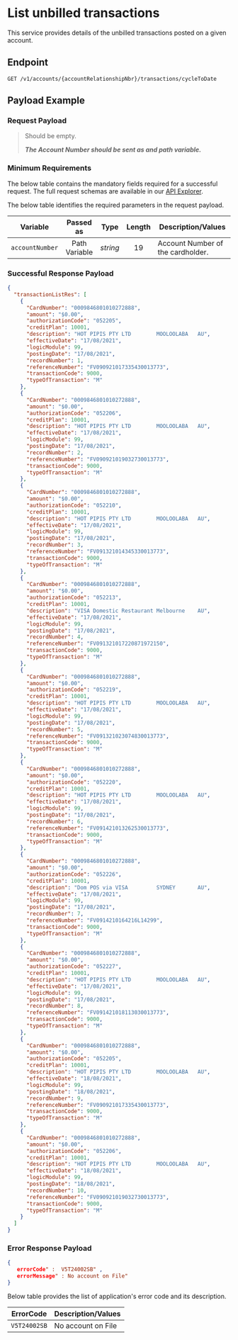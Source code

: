 # List unbilled transactions

This service provides details of the unbilled transactions posted on a given account.

## Endpoint

`GET /v1/accounts/{accountRelationshipNbr}/transactions/cycleToDate`

## Payload Example

### Request Payload

>Should be empty. 
>
>***The Account Number should be sent as and path variable.***


### Minimum Requirements

The below table contains the mandatory fields required for a successful request. The full request schemas are available in our [API Explorer](../api/?type=get&path=/v1/accounts/{accountRelationshipNbr}/transactions/cycleToDate).

The below table identifies the required parameters in the request payload.

| Variable | Passed as | Type | Length | Description/Values |
| -------- | :-------: | :--: | :------------: | ------------------ |
| `accountNumber` | Path Variable | *string* | 19 | Account Number of the cardholder. |

### Successful Response Payload

```json
{
  "transactionListRes": [
    {
      "CardNumber": "0009846801010272888",
      "amount": "$0.00",
      "authorizationCode": "052205",
      "creditPlan": 10001,
      "description": "HOT PIPIS PTY LTD        MOOLOOLABA   AU",
      "effectiveDate": "17/08/2021",
      "logicModule": 99,
      "postingDate": "17/08/2021",
      "recordNumber": 1,
      "referenceNumber": "FV090921017335430013773",
      "transactionCode": 9000,
      "typeOfTransaction": "M"
    },
    {
      "CardNumber": "0009846801010272888",
      "amount": "$0.00",
      "authorizationCode": "052206",
      "creditPlan": 10001,
      "description": "HOT PIPIS PTY LTD        MOOLOOLABA   AU",
      "effectiveDate": "17/08/2021",
      "logicModule": 99,
      "postingDate": "17/08/2021",
      "recordNumber": 2,
      "referenceNumber": "FV090921019032730013773",
      "transactionCode": 9000,
      "typeOfTransaction": "M"
    },
    {
      "CardNumber": "0009846801010272888",
      "amount": "$0.00",
      "authorizationCode": "052210",
      "creditPlan": 10001,
      "description": "HOT PIPIS PTY LTD        MOOLOOLABA   AU",
      "effectiveDate": "17/08/2021",
      "logicModule": 99,
      "postingDate": "17/08/2021",
      "recordNumber": 3,
      "referenceNumber": "FV091321014345330013773",
      "transactionCode": 9000,
      "typeOfTransaction": "M"
    },
    {
      "CardNumber": "0009846801010272888",
      "amount": "$0.00",
      "authorizationCode": "052213",
      "creditPlan": 10001,
      "description": "VISA Domestic Restaurant Melbourne    AU",
      "effectiveDate": "17/08/2021",
      "logicModule": 99,
      "postingDate": "17/08/2021",
      "recordNumber": 4,
      "referenceNumber": "FV091321017220871972150",
      "transactionCode": 9000,
      "typeOfTransaction": "M"
    },
    {
      "CardNumber": "0009846801010272888",
      "amount": "$0.00",
      "authorizationCode": "052219",
      "creditPlan": 10001,
      "description": "HOT PIPIS PTY LTD        MOOLOOLABA   AU",
      "effectiveDate": "17/08/2021",
      "logicModule": 99,
      "postingDate": "17/08/2021",
      "recordNumber": 5,
      "referenceNumber": "FV091321023074830013773",
      "transactionCode": 9000,
      "typeOfTransaction": "M"
    },
    {
      "CardNumber": "0009846801010272888",
      "amount": "$0.00",
      "authorizationCode": "052220",
      "creditPlan": 10001,
      "description": "HOT PIPIS PTY LTD        MOOLOOLABA   AU",
      "effectiveDate": "17/08/2021",
      "logicModule": 99,
      "postingDate": "17/08/2021",
      "recordNumber": 6,
      "referenceNumber": "FV091421013262530013773",
      "transactionCode": 9000,
      "typeOfTransaction": "M"
    },
    {
      "CardNumber": "0009846801010272888",
      "amount": "$0.00",
      "authorizationCode": "052226",
      "creditPlan": 10001,
      "description": "Dom POS via VISA         SYDNEY       AU",
      "effectiveDate": "17/08/2021",
      "logicModule": 99,
      "postingDate": "17/08/2021",
      "recordNumber": 7,
      "referenceNumber": "FV0914210164216L14299",
      "transactionCode": 9000,
      "typeOfTransaction": "M"
    },
    {
      "CardNumber": "0009846801010272888",
      "amount": "$0.00",
      "authorizationCode": "052227",
      "creditPlan": 10001,
      "description": "HOT PIPIS PTY LTD        MOOLOOLABA   AU",
      "effectiveDate": "17/08/2021",
      "logicModule": 99,
      "postingDate": "17/08/2021",
      "recordNumber": 8,
      "referenceNumber": "FV091421018113030013773",
      "transactionCode": 9000,
      "typeOfTransaction": "M"
    },
    {
      "CardNumber": "0009846801010272888",
      "amount": "$0.00",
      "authorizationCode": "052205",
      "creditPlan": 10001,
      "description": "HOT PIPIS PTY LTD        MOOLOOLABA   AU",
      "effectiveDate": "18/08/2021",
      "logicModule": 99,
      "postingDate": "18/08/2021",
      "recordNumber": 9,
      "referenceNumber": "FV090921017335430013773",
      "transactionCode": 9000,
      "typeOfTransaction": "M"
    },
    {
      "CardNumber": "0009846801010272888",
      "amount": "$0.00",
      "authorizationCode": "052206",
      "creditPlan": 10001,
      "description": "HOT PIPIS PTY LTD        MOOLOOLABA   AU",
      "effectiveDate": "18/08/2021",
      "logicModule": 99,
      "postingDate": "18/08/2021",
      "recordNumber": 10,
      "referenceNumber": "FV090921019032730013773",
      "transactionCode": 9000,
      "typeOfTransaction": "M"
    }
  ]
}
```
### Error Response Payload

```json
{
   errorCode" :  V5T24002SB" ,
   errorMessage" : No account on File"   
}
```

Below table provides the list of application's error code and its description.

| ErrorCode |  Description/Values |
| --------  | ------------------ |
| `V5T24002SB` | No account on File |
